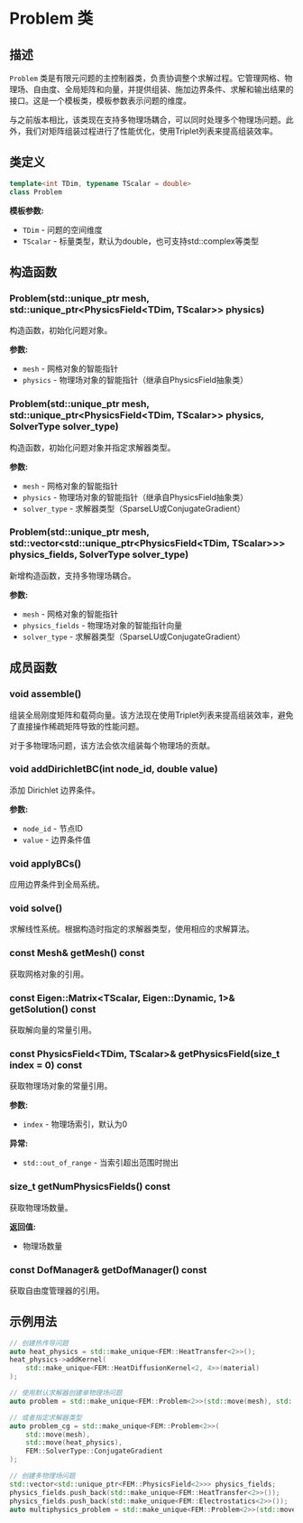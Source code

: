 # Problem 类

## 描述

`Problem` 类是有限元问题的主控制器类，负责协调整个求解过程。它管理网格、物理场、自由度、全局矩阵和向量，并提供组装、施加边界条件、求解和输出结果的接口。这是一个模板类，模板参数表示问题的维度。

与之前版本相比，该类现在支持多物理场耦合，可以同时处理多个物理场问题。此外，我们对矩阵组装过程进行了性能优化，使用Triplet列表来提高组装效率。

## 类定义

```cpp
template<int TDim, typename TScalar = double>
class Problem
```

**模板参数:**
- `TDim` - 问题的空间维度
- `TScalar` - 标量类型，默认为double，也可支持std::complex<double>等类型

## 构造函数

### Problem(std::unique_ptr<Mesh> mesh, std::unique_ptr<PhysicsField<TDim, TScalar>> physics)

构造函数，初始化问题对象。

**参数:**
- `mesh` - 网格对象的智能指针
- `physics` - 物理场对象的智能指针（继承自PhysicsField抽象类）

### Problem(std::unique_ptr<Mesh> mesh, std::unique_ptr<PhysicsField<TDim, TScalar>> physics, SolverType solver_type)

构造函数，初始化问题对象并指定求解器类型。

**参数:**
- `mesh` - 网格对象的智能指针
- `physics` - 物理场对象的智能指针（继承自PhysicsField抽象类）
- `solver_type` - 求解器类型（SparseLU或ConjugateGradient）

### Problem(std::unique_ptr<Mesh> mesh, std::vector<std::unique_ptr<PhysicsField<TDim, TScalar>>> physics_fields, SolverType solver_type)

新增构造函数，支持多物理场耦合。

**参数:**
- `mesh` - 网格对象的智能指针
- `physics_fields` - 物理场对象的智能指针向量
- `solver_type` - 求解器类型（SparseLU或ConjugateGradient）

## 成员函数

### void assemble()

组装全局刚度矩阵和载荷向量。该方法现在使用Triplet列表来提高组装效率，避免了直接操作稀疏矩阵导致的性能问题。

对于多物理场问题，该方法会依次组装每个物理场的贡献。

### void addDirichletBC(int node_id, double value)

添加 Dirichlet 边界条件。

**参数:**
- `node_id` - 节点ID
- `value` - 边界条件值

### void applyBCs()

应用边界条件到全局系统。

### void solve()

求解线性系统。根据构造时指定的求解器类型，使用相应的求解算法。


### const Mesh& getMesh() const

获取网格对象的引用。

### const Eigen::Matrix<TScalar, Eigen::Dynamic, 1>& getSolution() const

获取解向量的常量引用。

### const PhysicsField<TDim, TScalar>& getPhysicsField(size_t index = 0) const

获取物理场对象的常量引用。

**参数:**
- `index` - 物理场索引，默认为0

**异常:**
- `std::out_of_range` - 当索引超出范围时抛出

### size_t getNumPhysicsFields() const

获取物理场数量。

**返回值:**
- 物理场数量

### const DofManager& getDofManager() const

获取自由度管理器的引用。

## 示例用法

```cpp
// 创建热传导问题
auto heat_physics = std::make_unique<FEM::HeatTransfer<2>>();
heat_physics->addKernel(
    std::make_unique<FEM::HeatDiffusionKernel<2, 4>>(material)
);

// 使用默认求解器创建单物理场问题
auto problem = std::make_unique<FEM::Problem<2>>(std::move(mesh), std::move(heat_physics));

// 或者指定求解器类型
auto problem_cg = std::make_unique<FEM::Problem<2>>(
    std::move(mesh), 
    std::move(heat_physics), 
    FEM::SolverType::ConjugateGradient
);

// 创建多物理场问题
std::vector<std::unique_ptr<FEM::PhysicsField<2>>> physics_fields;
physics_fields.push_back(std::make_unique<FEM::HeatTransfer<2>>());
physics_fields.push_back(std::make_unique<FEM::Electrostatics<2>>());
auto multiphysics_problem = std::make_unique<FEM::Problem<2>>(std::move(mesh), std::move(physics_fields));